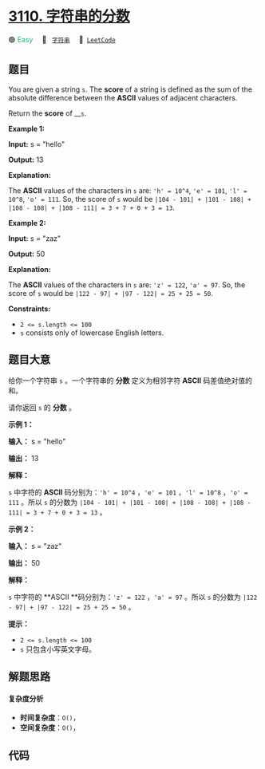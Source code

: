 # [3110. 字符串的分数](https://leetcode.com/problems/score-of-a-string)

🟢 <font color=#15bd66>Easy</font>&emsp; 🔖&ensp; [`字符串`](/outline/tag/string.md)&emsp; 🔗&ensp;[`LeetCode`](https://leetcode.com/problems/score-of-a-string)

## 题目

You are given a string `s`. The **score** of a string is defined as the sum of
the absolute difference between the **ASCII** values of adjacent characters.

Return the **score** of __`s`.



**Example 1:**

**Input:** s = "hello"

**Output:** 13

**Explanation:**

The **ASCII** values of the characters in `s` are: `'h' = 10^4`, `'e' = 101`,
`'l' = 10^8`, `'o' = 111`. So, the score of `s` would be `|104 - 101| + |101 -
108| + |108 - 108| + |108 - 111| = 3 + 7 + 0 + 3 = 13`.

**Example 2:**

**Input:** s = "zaz"

**Output:** 50

**Explanation:**

The **ASCII** values of the characters in `s` are: `'z' = 122`, `'a' = 97`.
So, the score of `s` would be `|122 - 97| + |97 - 122| = 25 + 25 = 50`.



**Constraints:**

  * `2 <= s.length <= 100`
  * `s` consists only of lowercase English letters.


## 题目大意

给你一个字符串 `s` 。一个字符串的 **分数**  定义为相邻字符 **ASCII**  码差值绝对值的和。

请你返回 `s` 的 **分数**  。



**示例 1：**

**输入：** s = "hello"

**输出：** 13

**解释：**

`s` 中字符的 **ASCII** 码分别为：`'h' = 10^4` ，`'e' = 101` ，`'l' = 10^8` ，`'o' = 111` 。所以
`s` 的分数为 `|104 - 101| + |101 - 108| + |108 - 108| + |108 - 111| = 3 + 7 + 0 +
3 = 13` 。

**示例 2：**

**输入：** s = "zaz"

**输出：** 50

**解释：**

`s` 中字符的 **ASCII  **码分别为：`'z' = 122` ，`'a' = 97` 。所以 `s` 的分数为 `|122 - 97| +
|97 - 122| = 25 + 25 = 50` 。



**提示：**

  * `2 <= s.length <= 100`
  * `s` 只包含小写英文字母。


## 解题思路

#### 复杂度分析

- **时间复杂度**：`O()`，
- **空间复杂度**：`O()`，

## 代码

```javascript

```